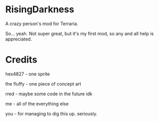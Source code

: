 # RisingDarkness
A crazy person's mod for Terraria.

So... yeah. Not super great, but it's my first mod, so any and all help is appreciated.

# Credits
hex4827 - one sprite

the fluffy - one piece of concept art

rred - maybe some code in the future idk

me - all of the everything else

you - for managing to dig this up. seriously.
